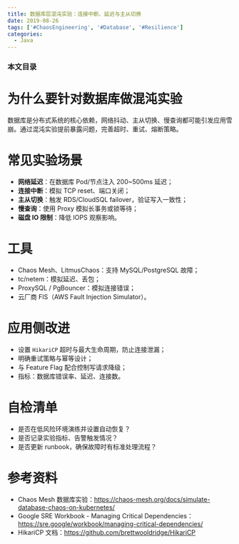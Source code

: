 ```yaml
---
title: 数据库层混沌实验：连接中断、延迟与主从切换
date: 2019-08-26
tags: ['#ChaosEngineering', '#Database', '#Resilience']
categories:
  - Java
---
```


### 本文目录
<!-- toc -->

# 为什么要针对数据库做混沌实验
数据库是分布式系统的核心依赖，网络抖动、主从切换、慢查询都可能引发应用雪崩。通过混沌实验提前暴露问题，完善超时、重试、熔断策略。

# 常见实验场景
- **网络延迟**：在数据库 Pod/节点注入 200~500ms 延迟；
- **连接中断**：模拟 TCP reset、端口关闭；
- **主从切换**：触发 RDS/CloudSQL failover，验证写入一致性；
- **慢查询**：使用 Proxy 模拟长事务或锁等待；
- **磁盘 IO 限制**：降低 IOPS 观察影响。

# 工具
- Chaos Mesh、LitmusChaos：支持 MySQL/PostgreSQL 故障；
- tc/netem：模拟延迟、丢包；
- ProxySQL / PgBouncer：模拟连接错误；
- 云厂商 FIS（AWS Fault Injection Simulator）。

# 应用侧改进
- 设置 `HikariCP` 超时与最大生命周期，防止连接泄漏；
- 明确重试策略与幂等设计；
- 与 Feature Flag 配合控制写请求降级；
- 指标：数据库错误率、延迟、连接数。

# 自检清单
- 是否在低风险环境演练并设置自动恢复？
- 是否记录实验指标、告警触发情况？
- 是否更新 runbook，确保故障时有标准处理流程？

# 参考资料
- Chaos Mesh 数据库实验：https://chaos-mesh.org/docs/simulate-database-chaos-on-kubernetes/
- Google SRE Workbook - Managing Critical Dependencies：https://sre.google/workbook/managing-critical-dependencies/
- HikariCP 文档：https://github.com/brettwooldridge/HikariCP
